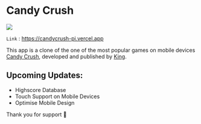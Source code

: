# Candy Crush

![](https://upload.wikimedia.org/wikipedia/ro/b/bc/Candy_Crush_logo.png)

`Link` : <https://candycrush-pi.vercel.app>

This app is a clone of the one of the most popular games on mobile devices [Candy Crush](https://www.king.com/game/candycrush), developed and published by   [King](https://www.king.com/).


Upcoming Updates:
-------------
- Highscore Database
- Touch Support on Mobile Devices
- Optimise Mobile Design


Thank you for support 🤝
